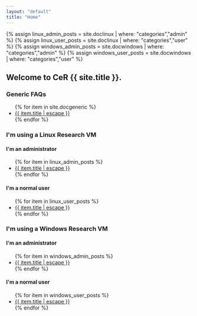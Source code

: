 ```yaml
---
layout: "default"
title: "Home"
---
```

{% assign linux_admin_posts = site.doclinux | where: "categories","admin" %}
{% assign linux_user_posts = site.doclinux | where: "categories","user" %}
{% assign windows_admin_posts = site.docwindows | where: "categories","admin" %}
{% assign windows_user_posts = site.docwindows | where: "categories","user" %}

## Welcome to CeR {{ site.title }}.

<div id="outer">
  <h3 class="open"> Generic FAQs </h3>
  <div>
    <ul>
    {% for item in site.docgeneric %}
      <li> <a href="{{ item.url | relative_url}}">{{ item.title | escape }}</a></li>
    {% endfor %}
    </ul>
  </div>

  <h3>I'm using a <b>Linux</b> Research VM</h3>
  <div id="doclinux">
    <div>
      <h4>I'm an administrator</h4>
      <ul>
      {% for item in linux_admin_posts %}
        <li> <a href="{{ item.url | relative_url}}">{{ item.title | escape }}</a></li>
      {% endfor %}
      </ul>
      <h4>I'm a normal user</h4>
      <ul>
      {% for item in linux_user_posts %}
        <li> <a href="{{ item.url | relative_url}}">{{ item.title | escape }}</a></li>
      {% endfor %}
      </ul>
    </div>
  </div>

  <h3>I'm using a <b>Windows</b> Research VM</h3>
  <div id="docwindows">
    <div>
      <h4>I'm an administrator</h4>
      <ul>
      {% for item in windows_admin_posts %}
        <li> <a href="{{ item.url | relative_url}}">{{ item.title | escape }}</a></li>
      {% endfor %}
      </ul>
      <h4>I'm a normal user</h4>
      <ul>
      {% for item in windows_user_posts %}
        <li> <a href="{{ item.url | relative_url}}">{{ item.title | escape }}</a></li>
      {% endfor %}
      </ul>
    </div>
  </div>

<script
  src="https://code.jquery.com/jquery-3.2.1.min.js"
  integrity="sha256-hwg4gsxgFZhOsEEamdOYGBf13FyQuiTwlAQgxVSNgt4="
  crossorigin="anonymous"></script>

<script src="{{ "/assets/jquery.collapse.js" | absolute_url }}"></script>

<script>

  function div_open() {
    this.slideDown(200);
  };
  function div_close() {
    this.slideUp(200);
  };

  new jQueryCollapse($("#outer"), {
    open: div_open,
    close: div_close,
    query: 'h3'
  });

  new jQueryCollapse($("#doclinux"), {
    open: div_open,
    close: div_close,
    query: 'div h4'
  });

  new jQueryCollapse($("#docwindows"), {
    open: div_open,
    close: div_close,
    query: 'div h4'
  });
</script>

